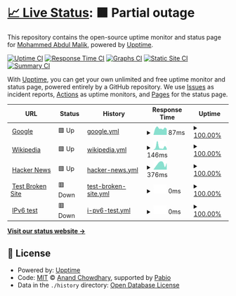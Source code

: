 # [📈 Live Status](https://abdulmalik97.github.io/status): <!--live status--> **🟧 Partial outage**

This repository contains the open-source uptime monitor and status page for [Mohammed Abdul Malik](https://abdulmalik97.github.io/status), powered by [Upptime](https://github.com/upptime/upptime).

[![Uptime CI](https://github.com/abdulmalik97/status/workflows/Uptime%20CI/badge.svg)](https://github.com/abdulmalik97/status/actions?query=workflow%3A%22Uptime+CI%22)
[![Response Time CI](https://github.com/abdulmalik97/status/workflows/Response%20Time%20CI/badge.svg)](https://github.com/abdulmalik97/status/actions?query=workflow%3A%22Response+Time+CI%22)
[![Graphs CI](https://github.com/abdulmalik97/status/workflows/Graphs%20CI/badge.svg)](https://github.com/abdulmalik97/status/actions?query=workflow%3A%22Graphs+CI%22)
[![Static Site CI](https://github.com/abdulmalik97/status/workflows/Static%20Site%20CI/badge.svg)](https://github.com/abdulmalik97/status/actions?query=workflow%3A%22Static+Site+CI%22)
[![Summary CI](https://github.com/abdulmalik97/status/workflows/Summary%20CI/badge.svg)](https://github.com/abdulmalik97/status/actions?query=workflow%3A%22Summary+CI%22)

With [Upptime](https://upptime.js.org), you can get your own unlimited and free uptime monitor and status page, powered entirely by a GitHub repository. We use [Issues](https://github.com/abdulmalik97/status/issues) as incident reports, [Actions](https://github.com/abdulmalik97/status/actions) as uptime monitors, and [Pages](https://abdulmalik97.github.io/status) for the status page.

<!--start: status pages-->
<!-- This summary is generated by Upptime (https://github.com/upptime/upptime) -->
<!-- Do not edit this manually, your changes will be overwritten -->
<!-- prettier-ignore -->
| URL | Status | History | Response Time | Uptime |
| --- | ------ | ------- | ------------- | ------ |
| <img alt="" src="https://icons.duckduckgo.com/ip3/www.google.com.ico" height="13"> [Google](https://www.google.com) | 🟩 Up | [google.yml](https://github.com/Voxology-ai/status/commits/HEAD/history/google.yml) | <details><summary><img alt="Response time graph" src="./graphs/google/response-time-week.png" height="20"> 87ms</summary><br><a href="https://voxology-ai.github.io/status/history/google"><img alt="Response time 96" src="https://img.shields.io/endpoint?url=https%3A%2F%2Fraw.githubusercontent.com%2FVoxology-ai%2Fstatus%2FHEAD%2Fapi%2Fgoogle%2Fresponse-time.json"></a><br><a href="https://voxology-ai.github.io/status/history/google"><img alt="24-hour response time 80" src="https://img.shields.io/endpoint?url=https%3A%2F%2Fraw.githubusercontent.com%2FVoxology-ai%2Fstatus%2FHEAD%2Fapi%2Fgoogle%2Fresponse-time-day.json"></a><br><a href="https://voxology-ai.github.io/status/history/google"><img alt="7-day response time 87" src="https://img.shields.io/endpoint?url=https%3A%2F%2Fraw.githubusercontent.com%2FVoxology-ai%2Fstatus%2FHEAD%2Fapi%2Fgoogle%2Fresponse-time-week.json"></a><br><a href="https://voxology-ai.github.io/status/history/google"><img alt="30-day response time 96" src="https://img.shields.io/endpoint?url=https%3A%2F%2Fraw.githubusercontent.com%2FVoxology-ai%2Fstatus%2FHEAD%2Fapi%2Fgoogle%2Fresponse-time-month.json"></a><br><a href="https://voxology-ai.github.io/status/history/google"><img alt="1-year response time 96" src="https://img.shields.io/endpoint?url=https%3A%2F%2Fraw.githubusercontent.com%2FVoxology-ai%2Fstatus%2FHEAD%2Fapi%2Fgoogle%2Fresponse-time-year.json"></a></details> | <details><summary><a href="https://voxology-ai.github.io/status/history/google">100.00%</a></summary><a href="https://voxology-ai.github.io/status/history/google"><img alt="All-time uptime 100.00%" src="https://img.shields.io/endpoint?url=https%3A%2F%2Fraw.githubusercontent.com%2FVoxology-ai%2Fstatus%2FHEAD%2Fapi%2Fgoogle%2Fuptime.json"></a><br><a href="https://voxology-ai.github.io/status/history/google"><img alt="24-hour uptime 100.00%" src="https://img.shields.io/endpoint?url=https%3A%2F%2Fraw.githubusercontent.com%2FVoxology-ai%2Fstatus%2FHEAD%2Fapi%2Fgoogle%2Fuptime-day.json"></a><br><a href="https://voxology-ai.github.io/status/history/google"><img alt="7-day uptime 100.00%" src="https://img.shields.io/endpoint?url=https%3A%2F%2Fraw.githubusercontent.com%2FVoxology-ai%2Fstatus%2FHEAD%2Fapi%2Fgoogle%2Fuptime-week.json"></a><br><a href="https://voxology-ai.github.io/status/history/google"><img alt="30-day uptime 100.00%" src="https://img.shields.io/endpoint?url=https%3A%2F%2Fraw.githubusercontent.com%2FVoxology-ai%2Fstatus%2FHEAD%2Fapi%2Fgoogle%2Fuptime-month.json"></a><br><a href="https://voxology-ai.github.io/status/history/google"><img alt="1-year uptime 100.00%" src="https://img.shields.io/endpoint?url=https%3A%2F%2Fraw.githubusercontent.com%2FVoxology-ai%2Fstatus%2FHEAD%2Fapi%2Fgoogle%2Fuptime-year.json"></a></details>
| <img alt="" src="https://icons.duckduckgo.com/ip3/en.wikipedia.org.ico" height="13"> [Wikipedia](https://en.wikipedia.org) | 🟩 Up | [wikipedia.yml](https://github.com/Voxology-ai/status/commits/HEAD/history/wikipedia.yml) | <details><summary><img alt="Response time graph" src="./graphs/wikipedia/response-time-week.png" height="20"> 146ms</summary><br><a href="https://voxology-ai.github.io/status/history/wikipedia"><img alt="Response time 134" src="https://img.shields.io/endpoint?url=https%3A%2F%2Fraw.githubusercontent.com%2FVoxology-ai%2Fstatus%2FHEAD%2Fapi%2Fwikipedia%2Fresponse-time.json"></a><br><a href="https://voxology-ai.github.io/status/history/wikipedia"><img alt="24-hour response time 127" src="https://img.shields.io/endpoint?url=https%3A%2F%2Fraw.githubusercontent.com%2FVoxology-ai%2Fstatus%2FHEAD%2Fapi%2Fwikipedia%2Fresponse-time-day.json"></a><br><a href="https://voxology-ai.github.io/status/history/wikipedia"><img alt="7-day response time 146" src="https://img.shields.io/endpoint?url=https%3A%2F%2Fraw.githubusercontent.com%2FVoxology-ai%2Fstatus%2FHEAD%2Fapi%2Fwikipedia%2Fresponse-time-week.json"></a><br><a href="https://voxology-ai.github.io/status/history/wikipedia"><img alt="30-day response time 134" src="https://img.shields.io/endpoint?url=https%3A%2F%2Fraw.githubusercontent.com%2FVoxology-ai%2Fstatus%2FHEAD%2Fapi%2Fwikipedia%2Fresponse-time-month.json"></a><br><a href="https://voxology-ai.github.io/status/history/wikipedia"><img alt="1-year response time 134" src="https://img.shields.io/endpoint?url=https%3A%2F%2Fraw.githubusercontent.com%2FVoxology-ai%2Fstatus%2FHEAD%2Fapi%2Fwikipedia%2Fresponse-time-year.json"></a></details> | <details><summary><a href="https://voxology-ai.github.io/status/history/wikipedia">100.00%</a></summary><a href="https://voxology-ai.github.io/status/history/wikipedia"><img alt="All-time uptime 100.00%" src="https://img.shields.io/endpoint?url=https%3A%2F%2Fraw.githubusercontent.com%2FVoxology-ai%2Fstatus%2FHEAD%2Fapi%2Fwikipedia%2Fuptime.json"></a><br><a href="https://voxology-ai.github.io/status/history/wikipedia"><img alt="24-hour uptime 100.00%" src="https://img.shields.io/endpoint?url=https%3A%2F%2Fraw.githubusercontent.com%2FVoxology-ai%2Fstatus%2FHEAD%2Fapi%2Fwikipedia%2Fuptime-day.json"></a><br><a href="https://voxology-ai.github.io/status/history/wikipedia"><img alt="7-day uptime 100.00%" src="https://img.shields.io/endpoint?url=https%3A%2F%2Fraw.githubusercontent.com%2FVoxology-ai%2Fstatus%2FHEAD%2Fapi%2Fwikipedia%2Fuptime-week.json"></a><br><a href="https://voxology-ai.github.io/status/history/wikipedia"><img alt="30-day uptime 100.00%" src="https://img.shields.io/endpoint?url=https%3A%2F%2Fraw.githubusercontent.com%2FVoxology-ai%2Fstatus%2FHEAD%2Fapi%2Fwikipedia%2Fuptime-month.json"></a><br><a href="https://voxology-ai.github.io/status/history/wikipedia"><img alt="1-year uptime 100.00%" src="https://img.shields.io/endpoint?url=https%3A%2F%2Fraw.githubusercontent.com%2FVoxology-ai%2Fstatus%2FHEAD%2Fapi%2Fwikipedia%2Fuptime-year.json"></a></details>
| <img alt="" src="https://icons.duckduckgo.com/ip3/news.ycombinator.com.ico" height="13"> [Hacker News](https://news.ycombinator.com) | 🟩 Up | [hacker-news.yml](https://github.com/Voxology-ai/status/commits/HEAD/history/hacker-news.yml) | <details><summary><img alt="Response time graph" src="./graphs/hacker-news/response-time-week.png" height="20"> 376ms</summary><br><a href="https://voxology-ai.github.io/status/history/hacker-news"><img alt="Response time 307" src="https://img.shields.io/endpoint?url=https%3A%2F%2Fraw.githubusercontent.com%2FVoxology-ai%2Fstatus%2FHEAD%2Fapi%2Fhacker-news%2Fresponse-time.json"></a><br><a href="https://voxology-ai.github.io/status/history/hacker-news"><img alt="24-hour response time 523" src="https://img.shields.io/endpoint?url=https%3A%2F%2Fraw.githubusercontent.com%2FVoxology-ai%2Fstatus%2FHEAD%2Fapi%2Fhacker-news%2Fresponse-time-day.json"></a><br><a href="https://voxology-ai.github.io/status/history/hacker-news"><img alt="7-day response time 376" src="https://img.shields.io/endpoint?url=https%3A%2F%2Fraw.githubusercontent.com%2FVoxology-ai%2Fstatus%2FHEAD%2Fapi%2Fhacker-news%2Fresponse-time-week.json"></a><br><a href="https://voxology-ai.github.io/status/history/hacker-news"><img alt="30-day response time 307" src="https://img.shields.io/endpoint?url=https%3A%2F%2Fraw.githubusercontent.com%2FVoxology-ai%2Fstatus%2FHEAD%2Fapi%2Fhacker-news%2Fresponse-time-month.json"></a><br><a href="https://voxology-ai.github.io/status/history/hacker-news"><img alt="1-year response time 307" src="https://img.shields.io/endpoint?url=https%3A%2F%2Fraw.githubusercontent.com%2FVoxology-ai%2Fstatus%2FHEAD%2Fapi%2Fhacker-news%2Fresponse-time-year.json"></a></details> | <details><summary><a href="https://voxology-ai.github.io/status/history/hacker-news">100.00%</a></summary><a href="https://voxology-ai.github.io/status/history/hacker-news"><img alt="All-time uptime 100.00%" src="https://img.shields.io/endpoint?url=https%3A%2F%2Fraw.githubusercontent.com%2FVoxology-ai%2Fstatus%2FHEAD%2Fapi%2Fhacker-news%2Fuptime.json"></a><br><a href="https://voxology-ai.github.io/status/history/hacker-news"><img alt="24-hour uptime 100.00%" src="https://img.shields.io/endpoint?url=https%3A%2F%2Fraw.githubusercontent.com%2FVoxology-ai%2Fstatus%2FHEAD%2Fapi%2Fhacker-news%2Fuptime-day.json"></a><br><a href="https://voxology-ai.github.io/status/history/hacker-news"><img alt="7-day uptime 100.00%" src="https://img.shields.io/endpoint?url=https%3A%2F%2Fraw.githubusercontent.com%2FVoxology-ai%2Fstatus%2FHEAD%2Fapi%2Fhacker-news%2Fuptime-week.json"></a><br><a href="https://voxology-ai.github.io/status/history/hacker-news"><img alt="30-day uptime 100.00%" src="https://img.shields.io/endpoint?url=https%3A%2F%2Fraw.githubusercontent.com%2FVoxology-ai%2Fstatus%2FHEAD%2Fapi%2Fhacker-news%2Fuptime-month.json"></a><br><a href="https://voxology-ai.github.io/status/history/hacker-news"><img alt="1-year uptime 100.00%" src="https://img.shields.io/endpoint?url=https%3A%2F%2Fraw.githubusercontent.com%2FVoxology-ai%2Fstatus%2FHEAD%2Fapi%2Fhacker-news%2Fuptime-year.json"></a></details>
| <img alt="" src="https://icons.duckduckgo.com/ip3/thissitedoesnotexist.koj.co.ico" height="13"> [Test Broken Site](https://thissitedoesnotexist.koj.co) | 🟥 Down | [test-broken-site.yml](https://github.com/Voxology-ai/status/commits/HEAD/history/test-broken-site.yml) | <details><summary><img alt="Response time graph" src="./graphs/test-broken-site/response-time-week.png" height="20"> 0ms</summary><br><a href="https://voxology-ai.github.io/status/history/test-broken-site"><img alt="Response time 0" src="https://img.shields.io/endpoint?url=https%3A%2F%2Fraw.githubusercontent.com%2FVoxology-ai%2Fstatus%2FHEAD%2Fapi%2Ftest-broken-site%2Fresponse-time.json"></a><br><a href="https://voxology-ai.github.io/status/history/test-broken-site"><img alt="24-hour response time 0" src="https://img.shields.io/endpoint?url=https%3A%2F%2Fraw.githubusercontent.com%2FVoxology-ai%2Fstatus%2FHEAD%2Fapi%2Ftest-broken-site%2Fresponse-time-day.json"></a><br><a href="https://voxology-ai.github.io/status/history/test-broken-site"><img alt="7-day response time 0" src="https://img.shields.io/endpoint?url=https%3A%2F%2Fraw.githubusercontent.com%2FVoxology-ai%2Fstatus%2FHEAD%2Fapi%2Ftest-broken-site%2Fresponse-time-week.json"></a><br><a href="https://voxology-ai.github.io/status/history/test-broken-site"><img alt="30-day response time 0" src="https://img.shields.io/endpoint?url=https%3A%2F%2Fraw.githubusercontent.com%2FVoxology-ai%2Fstatus%2FHEAD%2Fapi%2Ftest-broken-site%2Fresponse-time-month.json"></a><br><a href="https://voxology-ai.github.io/status/history/test-broken-site"><img alt="1-year response time 0" src="https://img.shields.io/endpoint?url=https%3A%2F%2Fraw.githubusercontent.com%2FVoxology-ai%2Fstatus%2FHEAD%2Fapi%2Ftest-broken-site%2Fresponse-time-year.json"></a></details> | <details><summary><a href="https://voxology-ai.github.io/status/history/test-broken-site">100.00%</a></summary><a href="https://voxology-ai.github.io/status/history/test-broken-site"><img alt="All-time uptime 100.00%" src="https://img.shields.io/endpoint?url=https%3A%2F%2Fraw.githubusercontent.com%2FVoxology-ai%2Fstatus%2FHEAD%2Fapi%2Ftest-broken-site%2Fuptime.json"></a><br><a href="https://voxology-ai.github.io/status/history/test-broken-site"><img alt="24-hour uptime 100.00%" src="https://img.shields.io/endpoint?url=https%3A%2F%2Fraw.githubusercontent.com%2FVoxology-ai%2Fstatus%2FHEAD%2Fapi%2Ftest-broken-site%2Fuptime-day.json"></a><br><a href="https://voxology-ai.github.io/status/history/test-broken-site"><img alt="7-day uptime 100.00%" src="https://img.shields.io/endpoint?url=https%3A%2F%2Fraw.githubusercontent.com%2FVoxology-ai%2Fstatus%2FHEAD%2Fapi%2Ftest-broken-site%2Fuptime-week.json"></a><br><a href="https://voxology-ai.github.io/status/history/test-broken-site"><img alt="30-day uptime 100.00%" src="https://img.shields.io/endpoint?url=https%3A%2F%2Fraw.githubusercontent.com%2FVoxology-ai%2Fstatus%2FHEAD%2Fapi%2Ftest-broken-site%2Fuptime-month.json"></a><br><a href="https://voxology-ai.github.io/status/history/test-broken-site"><img alt="1-year uptime 100.00%" src="https://img.shields.io/endpoint?url=https%3A%2F%2Fraw.githubusercontent.com%2FVoxology-ai%2Fstatus%2FHEAD%2Fapi%2Ftest-broken-site%2Fuptime-year.json"></a></details>
| <img alt="" src="https://icons.duckduckgo.com/ip3/null.ico" height="13"> [IPv6 test](forwardemail.net) | 🟥 Down | [i-pv6-test.yml](https://github.com/Voxology-ai/status/commits/HEAD/history/i-pv6-test.yml) | <details><summary><img alt="Response time graph" src="./graphs/i-pv6-test/response-time-week.png" height="20"> 0ms</summary><br><a href="https://voxology-ai.github.io/status/history/i-pv6-test"><img alt="Response time 0" src="https://img.shields.io/endpoint?url=https%3A%2F%2Fraw.githubusercontent.com%2FVoxology-ai%2Fstatus%2FHEAD%2Fapi%2Fi-pv6-test%2Fresponse-time.json"></a><br><a href="https://voxology-ai.github.io/status/history/i-pv6-test"><img alt="24-hour response time 0" src="https://img.shields.io/endpoint?url=https%3A%2F%2Fraw.githubusercontent.com%2FVoxology-ai%2Fstatus%2FHEAD%2Fapi%2Fi-pv6-test%2Fresponse-time-day.json"></a><br><a href="https://voxology-ai.github.io/status/history/i-pv6-test"><img alt="7-day response time 0" src="https://img.shields.io/endpoint?url=https%3A%2F%2Fraw.githubusercontent.com%2FVoxology-ai%2Fstatus%2FHEAD%2Fapi%2Fi-pv6-test%2Fresponse-time-week.json"></a><br><a href="https://voxology-ai.github.io/status/history/i-pv6-test"><img alt="30-day response time 0" src="https://img.shields.io/endpoint?url=https%3A%2F%2Fraw.githubusercontent.com%2FVoxology-ai%2Fstatus%2FHEAD%2Fapi%2Fi-pv6-test%2Fresponse-time-month.json"></a><br><a href="https://voxology-ai.github.io/status/history/i-pv6-test"><img alt="1-year response time 0" src="https://img.shields.io/endpoint?url=https%3A%2F%2Fraw.githubusercontent.com%2FVoxology-ai%2Fstatus%2FHEAD%2Fapi%2Fi-pv6-test%2Fresponse-time-year.json"></a></details> | <details><summary><a href="https://voxology-ai.github.io/status/history/i-pv6-test">100.00%</a></summary><a href="https://voxology-ai.github.io/status/history/i-pv6-test"><img alt="All-time uptime 100.00%" src="https://img.shields.io/endpoint?url=https%3A%2F%2Fraw.githubusercontent.com%2FVoxology-ai%2Fstatus%2FHEAD%2Fapi%2Fi-pv6-test%2Fuptime.json"></a><br><a href="https://voxology-ai.github.io/status/history/i-pv6-test"><img alt="24-hour uptime 100.00%" src="https://img.shields.io/endpoint?url=https%3A%2F%2Fraw.githubusercontent.com%2FVoxology-ai%2Fstatus%2FHEAD%2Fapi%2Fi-pv6-test%2Fuptime-day.json"></a><br><a href="https://voxology-ai.github.io/status/history/i-pv6-test"><img alt="7-day uptime 100.00%" src="https://img.shields.io/endpoint?url=https%3A%2F%2Fraw.githubusercontent.com%2FVoxology-ai%2Fstatus%2FHEAD%2Fapi%2Fi-pv6-test%2Fuptime-week.json"></a><br><a href="https://voxology-ai.github.io/status/history/i-pv6-test"><img alt="30-day uptime 100.00%" src="https://img.shields.io/endpoint?url=https%3A%2F%2Fraw.githubusercontent.com%2FVoxology-ai%2Fstatus%2FHEAD%2Fapi%2Fi-pv6-test%2Fuptime-month.json"></a><br><a href="https://voxology-ai.github.io/status/history/i-pv6-test"><img alt="1-year uptime 100.00%" src="https://img.shields.io/endpoint?url=https%3A%2F%2Fraw.githubusercontent.com%2FVoxology-ai%2Fstatus%2FHEAD%2Fapi%2Fi-pv6-test%2Fuptime-year.json"></a></details>

<!--end: status pages-->

[**Visit our status website →**](https://abdulmalik97.github.io/status)

## 📄 License

- Powered by: [Upptime](https://github.com/upptime/upptime)
- Code: [MIT](./LICENSE) © [Anand Chowdhary](https://anandchowdhary.com), supported by [Pabio](https://pabio.com)
- Data in the `./history` directory: [Open Database License](https://opendatacommons.org/licenses/odbl/1-0/)
